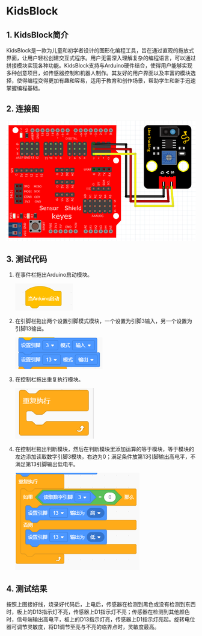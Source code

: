 # KidsBlock


## 1. KidsBlock简介  

KidsBlock是一款为儿童和初学者设计的图形化编程工具，旨在通过直观的拖放式界面，让用户轻松创建交互式程序。用户无需深入理解复杂的编程语言，可以通过拼接模块实现各种功能。KidsBlock支持与Arduino硬件结合，使得用户能够实现多种创意项目，如传感器控制和机器人制作。其友好的用户界面以及丰富的模块选择，使得编程变得更加有趣和容易，适用于教育和创作场景，帮助学生和新手迅速掌握编程基础。  

## 2. 连接图  

![](media/fbde4632bc0bf86f147e1c9dd6aa8664.png)  

## 3. 测试代码  

1. 在事件栏拖出Arduino启动模块。  

   ![](media/da92444bbeba6564982a18f2c52c76fa.png)  

2. 在引脚栏拖出两个设置引脚模式模块，一个设置为引脚3输入，另一个设置为引脚13输出。  

   ![](media/64be956db9a6a7f8c108a8743551d9ae.png)  

3. 在控制栏拖出重复执行模块。  

   ![](media/5090e5c99670ec93ff112c61141e122b.png)  

4. 在控制栏拖出判断模块，然后在判断模块里添加运算的等于模块，等于模块的左边添加读取数字引脚3模块，右边为0；满足条件放第13引脚输出高电平，不满足第13引脚输出低电平。  

   ![](media/7428aa6cc0325a6883838095678dcdcc.png)  

## 4. 测试结果  

按照上图接好线，烧录好代码后，上电后，传感器在检测到黑色或没有检测到东西时，板上的D13指示灯不亮，传感器上D1指示灯不亮；传感器在检测到其他颜色时，信号端输出高电平，板上的D13指示灯亮，传感器上D1指示灯亮起。旋转电位器可调节灵敏度，将D1调节至亮与不亮的临界点时，灵敏度最高。



